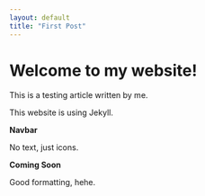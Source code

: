 ```yaml
---
layout: default
title: "First Post"
---
```


# Welcome to my website!
This is a testing article written by me.

This website is using Jekyll.

**Navbar**

No text, just icons.

**Coming Soon**

Good formatting, hehe.
